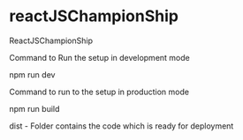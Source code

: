 # reactJSChampionShip
ReactJSChampionShip

Command to Run the setup in development mode


npm run dev


Command to run to the setup in production mode 

npm run build


dist - Folder contains the code which is ready for deployment
